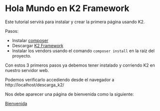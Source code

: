 Hola Mundo en K2 Framework
=====================

Este tutorial servirá para instalar y crear la primera página usando K2.

Pasos:

  * Instalar [composer](http://getcomposer.org/)
  * Descargar [K2 Framework](https://github.com/k2framework/k2/archive/master.zip)
  * Instalar los vendors usando el comando ```composer install``` en la raiz del proyecto.

Con estos 3 primeros pasos ya debemos tener instalado y corriendo K2 en nuestro servidor web.

Podemos verificarlo accediendo desde el navegador a http://localhost/descarga_k2/

Nos debe aparecer una página de bienvenida como la siguiente:

   [Bienvenida](https://raw.github.com/k2framework/k2/master/doc/img/bienvenida.png)
